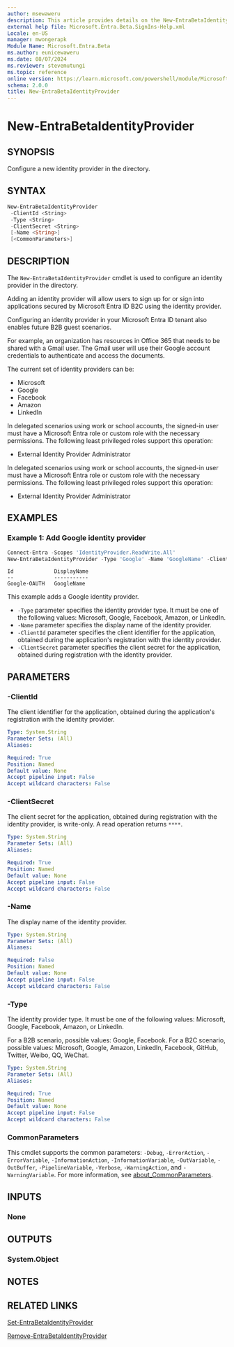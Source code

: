 ```yaml
---
author: msewaweru
description: This article provides details on the New-EntraBetaIdentityProvider command.
external help file: Microsoft.Entra.Beta.SignIns-Help.xml
Locale: en-US
manager: mwongerapk
Module Name: Microsoft.Entra.Beta
ms.author: eunicewaweru
ms.date: 08/07/2024
ms.reviewer: stevemutungi
ms.topic: reference
online version: https://learn.microsoft.com/powershell/module/Microsoft.Entra.Beta/New-EntraBetaIdentityProvider
schema: 2.0.0
title: New-EntraBetaIdentityProvider
---
```


# New-EntraBetaIdentityProvider

## SYNOPSIS

Configure a new identity provider in the directory.

## SYNTAX

```powershell
New-EntraBetaIdentityProvider
 -ClientId <String>
 -Type <String>
 -ClientSecret <String>
 [-Name <String>]
 [<CommonParameters>]
```

## DESCRIPTION

The `New-EntraBetaIdentityProvider` cmdlet is used to configure an identity provider in the directory.

Adding an identity provider will allow users to sign up for or sign into applications secured by Microsoft Entra ID B2C using the identity provider.

Configuring an identity provider in your Microsoft Entra ID tenant also enables future B2B guest scenarios.

For example, an organization has resources in Office 365 that needs to be shared with a Gmail user. The Gmail user will use their Google account credentials to authenticate and access the documents.

The current set of identity providers can be:

- Microsoft
- Google
- Facebook
- Amazon
- LinkedIn

In delegated scenarios using work or school accounts, the signed-in user must have a Microsoft Entra role or custom role with the necessary permissions. The following least privileged roles support this operation:

- External Identity Provider Administrator

In delegated scenarios using work or school accounts, the signed-in user must have a Microsoft Entra role or custom role with the necessary permissions. The following least privileged roles support this operation:

- External Identity Provider Administrator

## EXAMPLES

### Example 1: Add Google identity provider

```powershell
Connect-Entra -Scopes 'IdentityProvider.ReadWrite.All'
New-EntraBetaIdentityProvider -Type 'Google' -Name 'GoogleName' -ClientId 'Google123' -ClientSecret 'GoogleClientSecret'
```

```Output
Id             DisplayName
--             -----------
Google-OAUTH   GoogleName
```

This example adds a Google identity provider.

- `-Type` parameter specifies the identity provider type. It must be one of the following values: Microsoft, Google, Facebook, Amazon, or LinkedIn.
- `-Name` parameter specifies the display name of the identity provider.
- `-ClientId` parameter specifies the client identifier for the application, obtained during the application's registration with the identity provider.
- `-ClientSecret` parameter specifies the client secret for the application, obtained during registration with the identity provider.

## PARAMETERS

### -ClientId

The client identifier for the application, obtained during the application's registration with the identity provider.

```yaml
Type: System.String
Parameter Sets: (All)
Aliases:

Required: True
Position: Named
Default value: None
Accept pipeline input: False
Accept wildcard characters: False
```

### -ClientSecret

The client secret for the application, obtained during registration with the identity provider, is write-only. A read operation returns `****`.

```yaml
Type: System.String
Parameter Sets: (All)
Aliases:

Required: True
Position: Named
Default value: None
Accept pipeline input: False
Accept wildcard characters: False
```

### -Name

The display name of the identity provider.

```yaml
Type: System.String
Parameter Sets: (All)
Aliases:

Required: False
Position: Named
Default value: None
Accept pipeline input: False
Accept wildcard characters: False
```

### -Type

The identity provider type. It must be one of the following values: Microsoft, Google, Facebook, Amazon, or LinkedIn.

For a B2B scenario, possible values: Google, Facebook. For a B2C scenario, possible values: Microsoft, Google, Amazon, LinkedIn, Facebook, GitHub, Twitter, Weibo, QQ, WeChat.

```yaml
Type: System.String
Parameter Sets: (All)
Aliases:

Required: True
Position: Named
Default value: None
Accept pipeline input: False
Accept wildcard characters: False
```

### CommonParameters

This cmdlet supports the common parameters: `-Debug`, `-ErrorAction`, `-ErrorVariable`, `-InformationAction`, `-InformationVariable`, `-OutVariable`, `-OutBuffer`, `-PipelineVariable`, `-Verbose`, `-WarningAction`, and `-WarningVariable`. For more information, see [about_CommonParameters](https://go.microsoft.com/fwlink/?LinkID=113216).

## INPUTS

### None

## OUTPUTS

### System.Object

## NOTES

## RELATED LINKS

[Set-EntraBetaIdentityProvider](Set-EntraBetaIdentityProvider.md)

[Remove-EntraBetaIdentityProvider](Remove-EntraBetaIdentityProvider.md)
